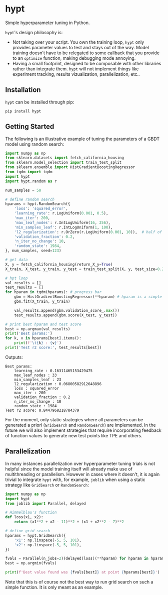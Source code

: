 # hypt
Simple hyperparameter tuning in Python.

`hypt`'s design philosophy is:
* Not taking over your script. You own the training loop, `hypt` only provides parameter values to test and stays out of the way. Model training doesn't have to be relegated to some callback that you provide to an `optimize` function, making debugging mode annoying.
* Having a small footprint, designed to be composable with other libraries rather than integrate them. `hypt` will not implement things like experiment tracking, results vizualization, parallelization, etc.. 

## Installation

`hypt` can be installed through pip:
```
pip install hypt
```

## Getting Started

The following is an illustrative example of tuning the parameters of a GBDT model using random search:
```python
import numpy as np
from sklearn.datasets import fetch_california_housing
from sklearn.model_selection import train_test_split
from sklearn.ensemble import HistGradientBoostingRegressor
from tqdm import tqdm
import hypt
import hypt.random as r

num_samples = 50

# define random search
hparams = hypt.RandomSearch({
    'loss': 'squared_error',
    'learning_rate': r.LogUniform(0.001, 0.5),
    'max_iter': 200,
    'max_leaf_nodes': r.IntLogUniform(16, 256),
    'min_samples_leaf': r.IntLogUniform(1, 100),
    'l2_regularization': r.OrZero(r.LogUniform(0.001, 10)),  # half of samples will be 0
    'validation_fraction': 0.2,
    'n_iter_no_change': 10,
    'random_state': 1984,
}, num_samples, seed=123)

# get data
X, y = fetch_california_housing(return_X_y=True)
X_train, X_test, y_train, y_test = train_test_split(X, y, test_size=0.2, random_state=42)

# hpt loop
val_results = []
test_results = []
for hparam in tqdm(hparams): # progress bar
    gbm = HistGradientBoostingRegressor(**hparam) # hparam is a simple dict
    gbm.fit(X_train, y_train)

    val_results.append(gbm.validation_score_.max())
    test_results.append(gbm.score(X_test, y_test))

# print best hparam and test score
best = np.argmax(val_results)
print('Best params:')
for k, v in hparams[best].items():
    print(f'\t{k} : {v}')
print('Test r2 score:', test_results[best])
```

Outputs:
```
Best params:
	learning_rate : 0.16311465153429475
	max_leaf_nodes : 33
	min_samples_leaf : 23
	l2_regularization : 0.06800582912648896
	loss : squared_error
	max_iter : 200
	validation_fraction : 0.2
	n_iter_no_change : 10
	random_state : 1984
Test r2 score: 0.8447968218784379
```

For the moment, only static strategies where all parameters can be generated a priori (`GridSearch` and `RandomSearch`) are implemented.
In the future we will also implement strategies that require incorporating feedback of function values to generate new test points like TPE and others.


## Parallelization

In many instances parallelization over hyperparameter tuning trials is not helpful since the model training itself will already make use of multithreading or parallelism. However in cases where it doesn't, it is again trivial to integrate `hypt` with, for example, `joblib` when using a static strategy like `GridSearch` or `RandomSearch`:

```python
import numpy as np
import hypt
from joblib import Parallel, delayed

# Himmelblau's function
def loss(x1, x2):
    return (x1**2 + x2 - 11)**2 + (x1 + x2**2 - 7)**2

# define grid search
hparams = hypt.GridSearch({
    'x1': np.linspace(-5, 5, 101),
    'x2': np.linspace(-5, 5, 101),
})

fvals = Parallel(n_jobs=2)(delayed(loss)(**hparam) for hparam in hparams)
best = np.argmin(fvals)

print(f'Best value found was {fvals[best]} at point {hparams[best]}')
```

Note that this is of course not the best way to run grid search on such a simple function. It is only meant as an example.
